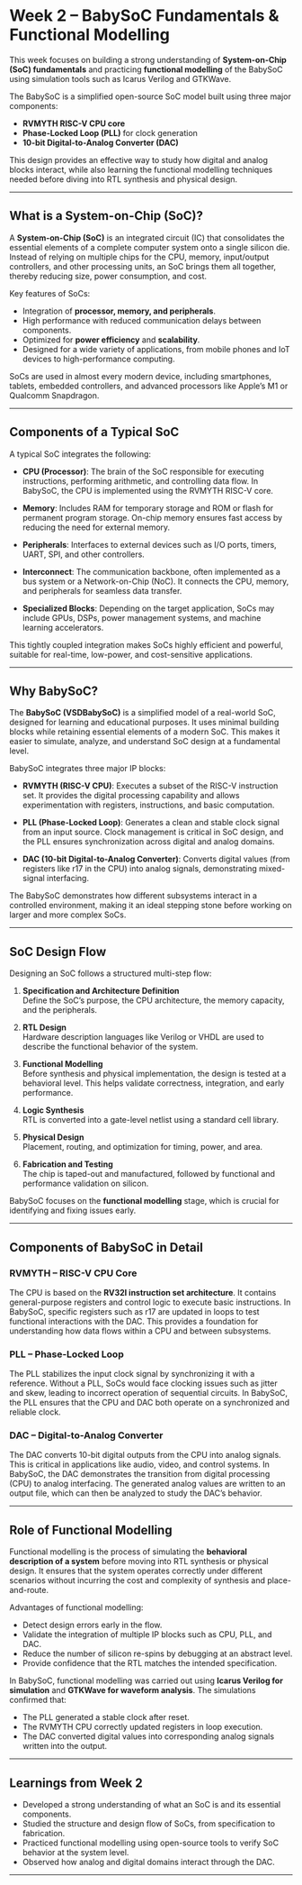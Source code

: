 



# Week 2 – BabySoC Fundamentals & Functional Modelling  

This week focuses on building a strong understanding of **System-on-Chip (SoC) fundamentals** and practicing **functional modelling** of the BabySoC using simulation tools such as Icarus Verilog and GTKWave.  

The BabySoC is a simplified open-source SoC model built using three major components:  
- **RVMYTH RISC-V CPU core**  
- **Phase-Locked Loop (PLL)** for clock generation  
- **10-bit Digital-to-Analog Converter (DAC)**  

This design provides an effective way to study how digital and analog blocks interact, while also learning the functional modelling techniques needed before diving into RTL synthesis and physical design.  

---

## What is a System-on-Chip (SoC)?  

A **System-on-Chip (SoC)** is an integrated circuit (IC) that consolidates the essential elements of a complete computer system onto a single silicon die. Instead of relying on multiple chips for the CPU, memory, input/output controllers, and other processing units, an SoC brings them all together, thereby reducing size, power consumption, and cost.  

Key features of SoCs:  
- Integration of **processor, memory, and peripherals**.  
- High performance with reduced communication delays between components.  
- Optimized for **power efficiency** and **scalability**.  
- Designed for a wide variety of applications, from mobile phones and IoT devices to high-performance computing.  

SoCs are used in almost every modern device, including smartphones, tablets, embedded controllers, and advanced processors like Apple’s M1 or Qualcomm Snapdragon.  

---

## Components of a Typical SoC  

A typical SoC integrates the following:  

- **CPU (Processor)**: The brain of the SoC responsible for executing instructions, performing arithmetic, and controlling data flow. In BabySoC, the CPU is implemented using the RVMYTH RISC-V core.  

- **Memory**: Includes RAM for temporary storage and ROM or flash for permanent program storage. On-chip memory ensures fast access by reducing the need for external memory.  

- **Peripherals**: Interfaces to external devices such as I/O ports, timers, UART, SPI, and other controllers.  

- **Interconnect**: The communication backbone, often implemented as a bus system or a Network-on-Chip (NoC). It connects the CPU, memory, and peripherals for seamless data transfer.  

- **Specialized Blocks**: Depending on the target application, SoCs may include GPUs, DSPs, power management systems, and machine learning accelerators.  

This tightly coupled integration makes SoCs highly efficient and powerful, suitable for real-time, low-power, and cost-sensitive applications.  

---

## Why BabySoC?  

The **BabySoC (VSDBabySoC)** is a simplified model of a real-world SoC, designed for learning and educational purposes. It uses minimal building blocks while retaining essential elements of a modern SoC. This makes it easier to simulate, analyze, and understand SoC design at a fundamental level.  

BabySoC integrates three major IP blocks:  

- **RVMYTH (RISC-V CPU)**: Executes a subset of the RISC-V instruction set. It provides the digital processing capability and allows experimentation with registers, instructions, and basic computation.  

- **PLL (Phase-Locked Loop)**: Generates a clean and stable clock signal from an input source. Clock management is critical in SoC design, and the PLL ensures synchronization across digital and analog domains.  

- **DAC (10-bit Digital-to-Analog Converter)**: Converts digital values (from registers like r17 in the CPU) into analog signals, demonstrating mixed-signal interfacing.  

The BabySoC demonstrates how different subsystems interact in a controlled environment, making it an ideal stepping stone before working on larger and more complex SoCs.  

---

## SoC Design Flow  

Designing an SoC follows a structured multi-step flow:  

1. **Specification and Architecture Definition**  
   Define the SoC’s purpose, the CPU architecture, the memory capacity, and the peripherals.  

2. **RTL Design**  
   Hardware description languages like Verilog or VHDL are used to describe the functional behavior of the system.  

3. **Functional Modelling**  
   Before synthesis and physical implementation, the design is tested at a behavioral level. This helps validate correctness, integration, and early performance.  

4. **Logic Synthesis**  
   RTL is converted into a gate-level netlist using a standard cell library.  

5. **Physical Design**  
   Placement, routing, and optimization for timing, power, and area.  

6. **Fabrication and Testing**  
   The chip is taped-out and manufactured, followed by functional and performance validation on silicon.  

BabySoC focuses on the **functional modelling** stage, which is crucial for identifying and fixing issues early.  

---

## Components of BabySoC in Detail  

### RVMYTH – RISC-V CPU Core  
The CPU is based on the **RV32I instruction set architecture**. It contains general-purpose registers and control logic to execute basic instructions. In BabySoC, specific registers such as r17 are updated in loops to test functional interactions with the DAC. This provides a foundation for understanding how data flows within a CPU and between subsystems.  

### PLL – Phase-Locked Loop  
The PLL stabilizes the input clock signal by synchronizing it with a reference. Without a PLL, SoCs would face clocking issues such as jitter and skew, leading to incorrect operation of sequential circuits. In BabySoC, the PLL ensures that the CPU and DAC both operate on a synchronized and reliable clock.  

### DAC – Digital-to-Analog Converter  
The DAC converts 10-bit digital outputs from the CPU into analog signals. This is critical in applications like audio, video, and control systems. In BabySoC, the DAC demonstrates the transition from digital processing (CPU) to analog interfacing. The generated analog values are written to an output file, which can then be analyzed to study the DAC’s behavior.  

---

## Role of Functional Modelling  

Functional modelling is the process of simulating the **behavioral description of a system** before moving into RTL synthesis or physical design. It ensures that the system operates correctly under different scenarios without incurring the cost and complexity of synthesis and place-and-route.  

Advantages of functional modelling:  
- Detect design errors early in the flow.  
- Validate the integration of multiple IP blocks such as CPU, PLL, and DAC.  
- Reduce the number of silicon re-spins by debugging at an abstract level.  
- Provide confidence that the RTL matches the intended specification.  

In BabySoC, functional modelling was carried out using **Icarus Verilog for simulation** and **GTKWave for waveform analysis**. The simulations confirmed that:  
- The PLL generated a stable clock after reset.  
- The RVMYTH CPU correctly updated registers in loop execution.  
- The DAC converted digital values into corresponding analog signals written into the output.  

---

## Learnings from Week 2  

- Developed a strong understanding of what an SoC is and its essential components.  
- Studied the structure and design flow of SoCs, from specification to fabrication.   
- Practiced functional modelling using open-source tools to verify SoC behavior at the system level.  
- Observed how analog and digital domains interact through the DAC.
  
---


